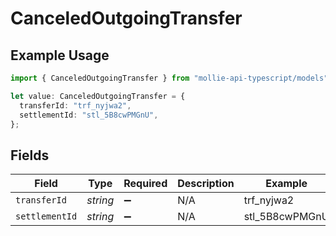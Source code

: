 # CanceledOutgoingTransfer

## Example Usage

```typescript
import { CanceledOutgoingTransfer } from "mollie-api-typescript/models";

let value: CanceledOutgoingTransfer = {
  transferId: "trf_nyjwa2",
  settlementId: "stl_5B8cwPMGnU",
};
```

## Fields

| Field              | Type               | Required           | Description        | Example            |
| ------------------ | ------------------ | ------------------ | ------------------ | ------------------ |
| `transferId`       | *string*           | :heavy_minus_sign: | N/A                | trf_nyjwa2         |
| `settlementId`     | *string*           | :heavy_minus_sign: | N/A                | stl_5B8cwPMGnU     |